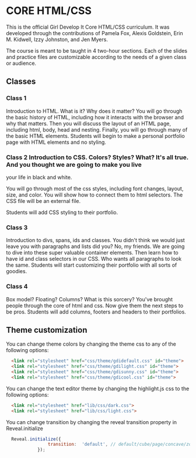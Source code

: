 # CORE  HTML/CSS

This is the official Girl Develop It Core HTML/CSS curriculum. It was developed through the contributions of Pamela Fox,
Alexis Goldstein, Erin M. Kidwell, Izzy Johnston, and Jen Myers.

The course is meant to be taught in 4 two-hour sections. Each of the slides and practice files are customizable
according to the needs of a given class or audience.

## Classes

### Class 1

Introduction to HTML. What is it? Why does it matter?   You will go through the basic history of HTML, including how it
interacts with the browser and why that matters.   Then you will discuss the layout of an HTML page, including html,
body, head and nesting.   Finally, you will go through many of the basic HTML elements.   Students will begin to make a
personal portfolio page with HTML elements and no styling.

### Class 2   Introduction to CSS. Colors? Styles? What? It's all true. And you thought we are going to make you live
your life in black and white.

You will go through most of the css styles, including font changes, layout, size, and color. You will show how to
connect them to html selectors. The CSS file will be an external file.

Students will add CSS styling to their portfolio.

### Class 3

Introduction to divs, spans, ids and classes. You didn't think we would just leave you with paragraphs and lists did
you? No, my friends. We are going to dive into these super valuable container elements. Then learn how to have id and
class selectors in our CSS. Who wants all paragraphs to look the same.   Students will start customizing their portfolio
with all sorts of goodies.

### Class 4

Box model? Floating? Columns? What is this sorcery? You've brought people through the core of html and css. Now give
them the next steps to be pros. Students will add columns, footers and headers to their portfolios.

## Theme customization

You can change theme colors by changing the theme css to any of the following options:
```html
  <link rel="stylesheet" href="css/theme/gdidefault.css" id="theme">
  <link rel="stylesheet" href="css/theme/gdilight.css" id="theme">
  <link rel="stylesheet" href="css/theme/gdisunny.css" id="theme">
  <link rel="stylesheet" href="css/theme/gdicool.css" id="theme">
```
You can change the text editor theme by changing the highlight.js css to the following options:
```html
  <link rel="stylesheet" href="lib/css/dark.css">
  <link rel="stylesheet" href="lib/css/light.css">
```
You can change transition by changing the reveal transition property in Reveal.initialize
```javascript
  Reveal.initialize({
  				transition:  'default', // default/cube/page/concave/zoom/linear/none
  			});
```
